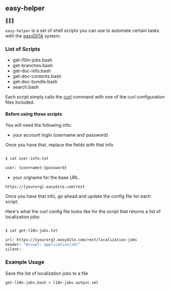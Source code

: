 ## easy-helper

👋🏻🙂

`easy-helper` is a set of shell scripts you can use to automate certain tasks with the [easyDITA](https://www.easydita.com) system.

### List of Scripts

- get-l10n-jobs.bash
- get-branches.bash
- get-doc-info.bash
- get-doc-contents.bash
- get-doc-bundle.bash
- search.bash

Each script simply calls the [curl](https://curl.haxx.se/docs/manpage.html) command with one of the curl configuration files included.

#### Before using these scripts

You will need the following info:

* your account login (username and password)

Once you have that, replace the fields with that info.

``` bash

$ cat user-info.txt

user: {username}:{password}

```

* your orgname for the base URL.

```
https://{yourorg}.easydita.com/rest
```

Once you have that info, go ahead and update the config file for each script.

Here's what the curl config file looks like for the script that returns a list of localization jobs:

``` bash

$ cat get-l10n-jobs.txt

url: https://{yourorg}.easydita.com/rest/localization-jobs
header: "Accept: application/xml"
silent:

```


### Example Usage

Save the list of localization jobs to a file

```
get-l10n-jobs.bash > l10n-jobs.output.xml

```

